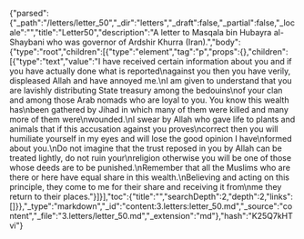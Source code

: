 {"parsed":{"_path":"/letters/letter_50","_dir":"letters","_draft":false,"_partial":false,"_locale":"","title":"Letter50","description":"A letter to Masqala bin Hubayra al-Shaybani who was governor of Ardshir Khurra (Iran).","body":{"type":"root","children":[{"type":"element","tag":"p","props":{},"children":[{"type":"text","value":"I have received certain information about you and if you have actually done what is reported\nagainst you then you have verily, displeased Allah and have annoyed me.\nI am given to understand that you are lavishly distributing State treasury among the bedouins\nof your clan and among those Arab nomads who are loyal to you. You know this wealth has\nbeen gathered by Jihad in which many of them were killed and many more of them were\nwounded.\nI swear by Allah who gave life to plants and animals that if this accusation against you proves\ncorrect then you will humiliate yourself in my eyes and will lose the good opinion I have\nformed about you.\nDo not imagine that the trust reposed in you by Allah can be treated lightly, do not ruin your\nreligion otherwise you will be one of those whose deeds are to be punished.\nRemember that all the Muslims who are there or here have equal share in this wealth.\nBelieving and acting on this principle, they come to me for their share and receiving it from\nme they return to their places."}]}],"toc":{"title":"","searchDepth":2,"depth":2,"links":[]}},"_type":"markdown","_id":"content:3.letters:letter_50.md","_source":"content","_file":"3.letters/letter_50.md","_extension":"md"},"hash":"K25Q7kHTvi"}